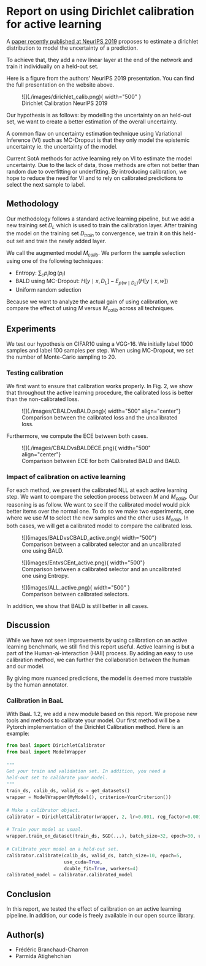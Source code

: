 # Report on using Dirichlet calibration for active learning

A [paper recently published at NeurIPS 2019](https://dirichletcal.github.io/) proposes to estimate a dirichlet distribution to model the uncertainty of a prediction.

To achieve that, they add a new linear layer at the end of the network and train it individually on a held-out set. 

Here is a figure from the authors' NeurIPS 2019 presentation. You can find the full presentation on the website above.

<figure markdown>
![](./images/dirichlet_calib.png){ width="500" }
  <figcaption>Dirichlet Calibration NeurIPS 2019</figcaption>
</figure>

Our hypothesis is as follows: by modelling the uncertainty on an held-out set, we want to create a better estimation of the overall uncertainty.

A common flaw on uncertainty estimation technique using Variational Inference (VI) such as MC-Dropout is that they only model the epistemic uncertainty ie. the uncertainty of the model.


Current SotA methods for active learning rely on VI to estimate the model uncertainty. Due to the lack of data, those methods are often not better than random due to overfitting or underfitting. By introducing calibration, we hope to reduce the need for VI and to rely on calibrated predictions to select the next sample to label.


## Methodology

Our methodology follows a standard active learning pipeline, but we add a new training set $D_{L}$ which is used to train the calibration layer. After training the model on the training set $D_{train}$ to convergence, we train it on this held-out set and train the newly added layer.

We call the augmented model $M_{calib}$. We perform the sample selection using one of the following techniques:

* Entropy: $\sum_c p_i \log(p_i)$
* BALD using MC-Dropout: $H[y \mid x, D_{L}] - E_{p(w \mid D_L)}(H[y \mid x, w])$
* Uniform random selection

Because we want to analyze the actual gain of using calibration, we compare the effect of using $M$ versus $M_{calib}$ across all techniques.

## Experiments

We test our hypothesis on CIFAR10 using a VGG-16. We initially label 1000 samples and label 100 samples per step. When using MC-Dropout, we set the number of Monte-Carlo sampling to 20.

### Testing calibration

We first want to ensure that calibration works properly. In Fig. 2, we show that throughout the active learning procedure, the calibrated loss is better than the non-calibrated loss.

<figure markdown>
![](./images/CBALDvsBALD.png){ width="500" align="center"}
  <figcaption>Comparison between the calibrated loss and the uncalibrated loss.</figcaption>
</figure>



Furthermore, we compute the ECE between both cases.


<figure markdown>
![](./images/CBALDvsBALDECE.png){ width="500" align="center"}
  <figcaption>Comparison between ECE for both Calibrated BALD and BALD.</figcaption>
</figure>

### Impact of calibration on active learning

For each method, we present the calibrated NLL at each active learning step.
We want to compare the selection process between $M$ and $M_{calib}$.
Our reasoning is as follow. We want to see if the calibrated model would pick better items over the normal one.
To do so we make two experiments, one where we use $M$ to select the new samples and the other uses $M_{calib}$.
In both cases, we will get a calibrated model to compare the calibrated loss.

<figure markdown>
![](images/BALDvsCBALD_active.png){ width="500"}
  <figcaption>Comparison between a calibrated selector and an uncalibrated one using BALD.</figcaption>
</figure>

<figure markdown>
![](images/EntvsCEnt_active.png){ width="500"}
  <figcaption>Comparison between a calibrated selector and an uncalibrated one using Entropy.</figcaption>
</figure>

<figure markdown>
![](images/ALL_active.png){ width="500" }
  <figcaption>Comparison between calibrated selectors.</figcaption>
</figure>


In addition, we show that BALD is still better in all cases.


## Discussion

While we have not seen improvements by using calibration on an active learning benchmark, we still find this report useful. Active learning is but a part of the Human-ai-interaction (HAII) process. By adding an easy to use calibration method, we can further the collaboration between the human and our model. 

By giving more nuanced predictions, the model is deemed more trustable by the human annotator. 


### Calibration in BaaL

With BaaL 1.2, we add a new module based on this report. We propose new tools and methods to calibrate your model. Our first method will be a Pytorch implementation of the Dirichlet Calibration method. Here is an example:

```python
from baal import DirichletCalibrator
from baal import ModelWrapper

"""
Get your train and validation set. In addition, you need a
held-out set to calibrate your model.
"""
train_ds, calib_ds, valid_ds = get_datasets()
wrapper = ModelWrapper(MyModel(), criterion=YourCriterion())

# Make a calibrator object.
calibrator = DirichletCalibrator(wrapper, 2, lr=0.001, reg_factor=0.001)

# Train your model as usual.
wrapper.train_on_dataset(train_ds, SGD(...), batch_size=32, epoch=30, use_cuda=True)

# Calibrate your model on a held-out set.
calibrator.calibrate(calib_ds, valid_ds, batch_size=10, epoch=5,
                     use_cuda=True,
                     double_fit=True, workers=4)
calibrated_model = calibrator.calibrated_model
```


## Conclusion

In this report, we tested the effect of calibration on an active learning pipeline. In addition, our code is freely available in our open source library.

## Author(s)
- Frédéric Branchaud-Charron
- Parmida Atighehchian